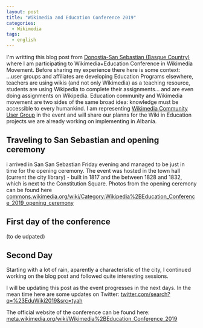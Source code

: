 ```yaml
---
layout: post
title: "Wikimedia and Education Conference 2019"
categories:
  - Wikimedia
tags:
  - english
---
```


I'm writting this blog post from [Donostia-San Sebastian (Basque Country)](https://www.wikidata.org/wiki/Q10313) where I am participating to Wikimedia+Education Conference in 
Wikimedia Movement. Before sharing my experience there here is some context:
...user groups and affiliates are developing Education Programs elsewhere, teachers are using wikis (and not only Wikimedia) 
as a teaching resource, students are using Wikipedia to complete their assignments... and are even doing
assignments on Wikipedia. Education community and Wikimedia movement are two sides of the same broad idea: knowledge must be 
accessible to every humankind. 
I am representing [Wikimedia Community User Group](https://meta.wikimedia.org/wiki/Wikimedia_Community_User_Group_Albania) in the event and will share our planns for the Wiki in Education projects we are already working on implementing in Albania.


## Traveling to San Sebastian and opening ceremony
i arrived in San San Sebastian Friday evening and managed to be just in time for the opening ceremony. The event was hosted in the town hall (current the city library) - built in 1817 and the between 1828 and 1832, which is next to the Constitution Square. 
Photos from the opening ceremony can  be found here [commons.wikimedia.org/wiki/Category:Wikipedia%2BEducation_Conference_2019_opening_ceremony](https://commons.wikimedia.org/wiki/Category:Wikipedia%2BEducation_Conference_2019_opening_ceremony)

## First day of the conference
(to de udpated)


## Second Day 
Starting with a lot of rain, aparently a characteristic of the city, I continued working on the blog post and followed quite interesting sessions. 

I will be updating this post as the event progresses in the next days. In the mean time here are some updates on Twitter:
[twitter.com/search?q=%23EduWiki2019&src=tyah](https://twitter.com/search?q=%23EduWiki2019&src=tyah)

The official website of the conference can be found here: [meta.wikimedia.org/wiki/Wikimedia%2BEducation_Conference_2019](https://meta.wikimedia.org/wiki/Wikimedia%2BEducation_Conference_2019)

